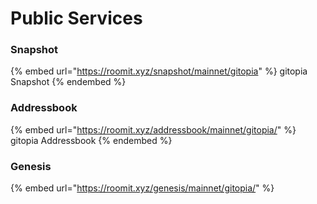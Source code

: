 # Public Services

### Snapshot

{% embed url="https://roomit.xyz/snapshot/mainnet/gitopia" %}
gitopia Snapshot
{% endembed %}

<!-- ### Wasm

{% embed url="https://roomit.xyz/wasm/mainnet/gitopia/" %}
gitopia Wasm
{% endembed %} -->

### Addressbook

{% embed url="https://roomit.xyz/addressbook/mainnet/gitopia/" %}
gitopia Addressbook
{% endembed %}

### Genesis

{% embed url="https://roomit.xyz/genesis/mainnet/gitopia/" %}
